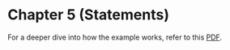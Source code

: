 # Chapter 5 (Statements)

For a deeper dive into how the example works, refer to this [PDF](https://drive.google.com/file/d/1sTh2HdUcg8Rc85gQ91NF9Y2EtFo8rGMT/view?usp=drive_link).